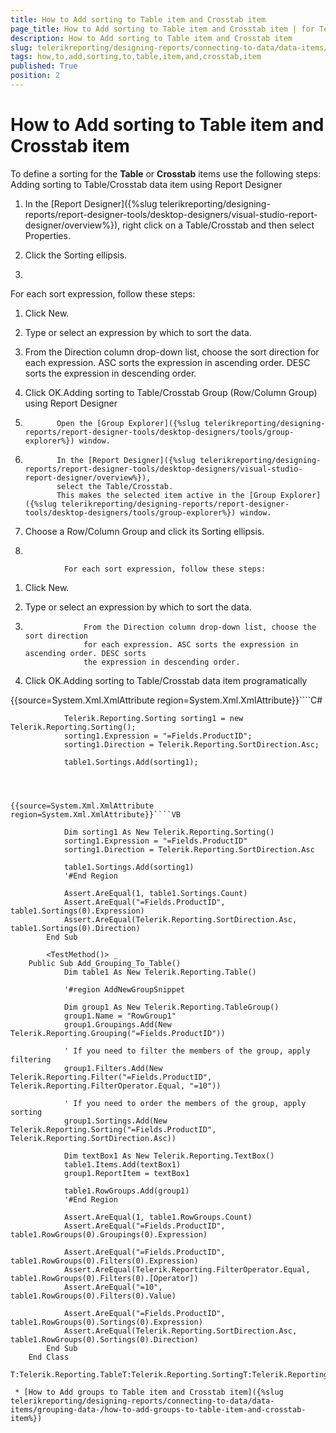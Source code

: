 ```yaml
---
title: How to Add sorting to Table item and Crosstab item
page_title: How to Add sorting to Table item and Crosstab item | for Telerik Reporting Documentation
description: How to Add sorting to Table item and Crosstab item
slug: telerikreporting/designing-reports/connecting-to-data/data-items/ordering-data/how-to-add-sorting-to-table-item-and-crosstab-item
tags: how,to,add,sorting,to,table,item,and,crosstab,item
published: True
position: 2
---
```


# How to Add sorting to Table item and Crosstab item



To define a sorting for the __Table__ or __Crosstab__ items use the following steps: Adding sorting to Table/Crosstab data item using Report Designer



1. In the [Report Designer]({%slug telerikreporting/designing-reports/report-designer-tools/desktop-designers/visual-studio-report-designer/overview%}),
            right click on a Table/Crosstab and then select Properties.

1. Click the Sorting ellipsis.

1. 

For each sort expression, follow these steps:       
              

1. Click New.

1. Type or select an expression by which to sort the data.

1. From the Direction column drop-down list, choose the sort direction 
               for each expression. ASC sorts the expression in ascending order. DESC sorts 
               the expression in descending order.

1. Click OK.Adding sorting to Table/Crosstab Group (Row/Column Group) using Report Designer



1. 
              Open the [Group Explorer]({%slug telerikreporting/designing-reports/report-designer-tools/desktop-designers/tools/group-explorer%}) window.
            

1. 
              In the [Report Designer]({%slug telerikreporting/designing-reports/report-designer-tools/desktop-designers/visual-studio-report-designer/overview%}),
              select the Table/Crosstab.
              This makes the selected item active in the [Group Explorer]({%slug telerikreporting/designing-reports/report-designer-tools/desktop-designers/tools/group-explorer%}) window.
            

1. Choose a Row/Column Group and click its Sorting ellipsis.

1. 


                For each sort expression, follow these steps:
                

1. Click New.

1. Type or select an expression by which to sort the data.

1. 
                    From the Direction column drop-down list, choose the sort direction
                    for each expression. ASC sorts the expression in ascending order. DESC sorts
                    the expression in descending order.
                  

1. Click OK.Adding sorting to Table/Crosstab data item programatically

{{source=System.Xml.XmlAttribute region=System.Xml.XmlAttribute}}````C#
	
	            Telerik.Reporting.Sorting sorting1 = new Telerik.Reporting.Sorting();
	            sorting1.Expression = "=Fields.ProductID";
	            sorting1.Direction = Telerik.Reporting.SortDirection.Asc;
	
	            table1.Sortings.Add(sorting1);
	
````



{{source=System.Xml.XmlAttribute region=System.Xml.XmlAttribute}}````VB
	
	        Dim sorting1 As New Telerik.Reporting.Sorting()
	        sorting1.Expression = "=Fields.ProductID"
	        sorting1.Direction = Telerik.Reporting.SortDirection.Asc
	
	        table1.Sortings.Add(sorting1)
	        '#End Region
	
	        Assert.AreEqual(1, table1.Sortings.Count)
	        Assert.AreEqual("=Fields.ProductID", table1.Sortings(0).Expression)
	        Assert.AreEqual(Telerik.Reporting.SortDirection.Asc, table1.Sortings(0).Direction)
	    End Sub
	
	    <TestMethod()> _
	Public Sub Add_Grouping_To_Table()
	        Dim table1 As New Telerik.Reporting.Table()
	
	        '#region AddNewGroupSnippet
	
	        Dim group1 As New Telerik.Reporting.TableGroup()
	        group1.Name = "RowGroup1"
	        group1.Groupings.Add(New Telerik.Reporting.Grouping("=Fields.ProductID"))
	
	        ' If you need to filter the members of the group, apply filtering
	        group1.Filters.Add(New Telerik.Reporting.Filter("=Fields.ProductID", Telerik.Reporting.FilterOperator.Equal, "=10"))
	
	        ' If you need to order the members of the group, apply sorting
	        group1.Sortings.Add(New Telerik.Reporting.Sorting("=Fields.ProductID", Telerik.Reporting.SortDirection.Asc))
	
	        Dim textBox1 As New Telerik.Reporting.TextBox()
	        table1.Items.Add(textBox1)
	        group1.ReportItem = textBox1
	
	        table1.RowGroups.Add(group1)
	        '#End Region
	
	        Assert.AreEqual(1, table1.RowGroups.Count)
	        Assert.AreEqual("=Fields.ProductID", table1.RowGroups(0).Groupings(0).Expression)
	
	        Assert.AreEqual("=Fields.ProductID", table1.RowGroups(0).Filters(0).Expression)
	        Assert.AreEqual(Telerik.Reporting.FilterOperator.Equal, table1.RowGroups(0).Filters(0).[Operator])
	        Assert.AreEqual("=10", table1.RowGroups(0).Filters(0).Value)
	
	        Assert.AreEqual("=Fields.ProductID", table1.RowGroups(0).Sortings(0).Expression)
	        Assert.AreEqual(Telerik.Reporting.SortDirection.Asc, table1.RowGroups(0).Sortings(0).Direction)
	    End Sub
	End Class

T:Telerik.Reporting.TableT:Telerik.Reporting.SortingT:Telerik.Reporting.SortingCollection

 * [How to Add groups to Table item and Crosstab item]({%slug telerikreporting/designing-reports/connecting-to-data/data-items/grouping-data-/how-to-add-groups-to-table-item-and-crosstab-item%})
